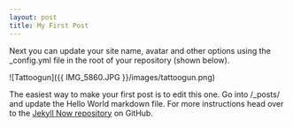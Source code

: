 ```yaml
---
layout: post
title: My First Post 
---
```


Next you can update your site name, avatar and other options using the _config.yml file in the root of your repository (shown below).

![Tattoogun]({{ IMG_5860.JPG }}/images/tattoogun.png)

The easiest way to make your first post is to edit this one. Go into /_posts/ and update the Hello World markdown file. For more instructions head over to the [Jekyll Now repository](https://github.com/barryclark/jekyll-now) on GitHub.
